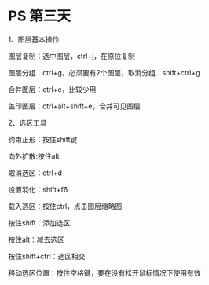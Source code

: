# PS 第三天

1、图层基本操作

图层复制：选中图层，ctrl+j，在原位复制

图层分组：ctrl+g，必须要有2个图层，取消分组：shift+ctrl+g

合并图层：ctrl+e，比较少用

盖印图层：ctrl+alt+shift+e，合并可见图层



2、选区工具

约束正形：按住shift键

向外扩散:按住alt

取消选区：ctrl+d

设置羽化：shift+f6

载入选区：按住ctrl，点击图层缩略图

按住shift：添加选区

按住alt：减去选区

按住shift+ctrl：选区相交

移动选区位置：按住空格键，要在没有松开鼠标情况下使用有效







